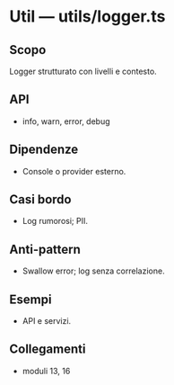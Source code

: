 # Util — utils/logger.ts

## Scopo
Logger strutturato con livelli e contesto.

## API
- info, warn, error, debug

## Dipendenze
- Console o provider esterno.

## Casi bordo
- Log rumorosi; PII.

## Anti-pattern
- Swallow error; log senza correlazione.

## Esempi
- API e servizi.

## Collegamenti
- moduli 13, 16